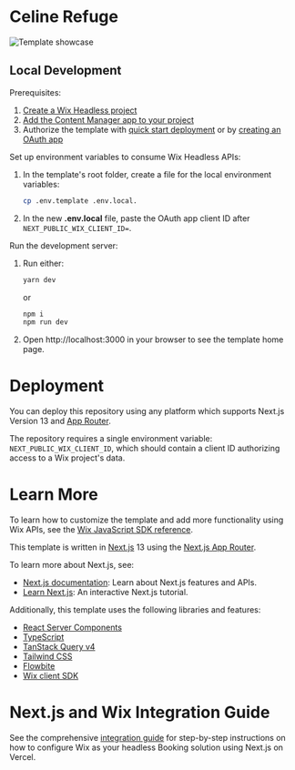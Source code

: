 # Celine Refuge

![Template showcase](docs/media/template-showcase.gif)

## Local Development

Prerequisites:

1. [Create a Wix Headless project](https://dev.wix.com/docs/go-headless/getting-started/setup/general-setup/create-a-project)
2. [Add the Content Manager app to your project](https://dev.wix.com/docs/go-headless/getting-started/setup/general-setup/add-apps-to-a-project)
3. Authorize the template with [quick start deployment](https://manage.wix.com/headless-funnel-nextjs/select-platform?templateName=cms) or by [creating an OAuth app](https://dev.wix.com/docs/go-headless/getting-started/setup/authorization/create-an-o-auth-app-for-visitors-and-members)

Set up environment variables to consume Wix Headless APIs:

1. In the template's root folder, create a file for the local environment variables:
   ```sh
   cp .env.template .env.local.
   ```
2. In the new **.env.local** file, paste the OAuth app client ID after `NEXT_PUBLIC_WIX_CLIENT_ID=`.

Run the development server:

1. Run either:

   ```sh
   yarn dev
   ```

   or

   ```sh
   npm i
   npm run dev
   ```

2. Open http://localhost:3000 in your browser to see the template home page.

# Deployment

You can deploy this repository using any platform which supports Next.js Version 13 and [App Router](https://nextjs.org/docs/app).

The repository requires a single environment variable: `NEXT_PUBLIC_WIX_CLIENT_ID`, which should contain a client ID authorizing access to a Wix project's data.

# Learn More

To learn how to customize the template and add more functionality using Wix APIs, see the [Wix JavaScript SDK reference](https://dev.wix.com/api/sdk).

This template is written in [Next.js](https://nextjs.org/docs) 13 using the [Next.js App Router](https://nextjs.org/docs/app).

To learn more about Next.js, see:

- [Next.js documentation](https://nextjs.org/docs): Learn about Next.js features and APIs.
- [Learn Next.js](https://nextjs.org/learn): An interactive Next.js tutorial.

Additionally, this template uses the following libraries and features:

- [React Server Components](https://nextjs.org/docs/advanced-features/react-18/server-components)
- [TypeScript](https://www.typescriptlang.org/docs/handbook/release-notes/typescript-4-9.html)
- [TanStack Query v4](https://tanstack.com/query/latest)
- [Tailwind CSS](https://tailwindcss.com/)
- [Flowbite](https://flowbite.com/)
- [Wix client SDK](https://dev.wix.com/api/sdk/introduction)

# Next.js and Wix Integration Guide

See the comprehensive [integration guide](./docs/integration-guide.md) for step-by-step instructions on how to configure Wix as your headless Booking solution using Next.js on Vercel.
